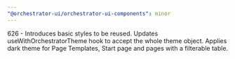 ```yaml
---
"@orchestrator-ui/orchestrator-ui-components": minor
---
```


626 - Introduces basic styles to be reused. Updates useWithOrchestratorTheme hook to accept the whole theme object. Applies dark theme for Page Templates, Start page and pages with a filterable table.
